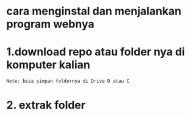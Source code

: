 

# cara menginstal dan menjalankan program webnya

# 1.download repo atau folder nya di komputer kalian 
    Note: bisa simpan foldernya di Drive D atau C

# 2. extrak folder
    
